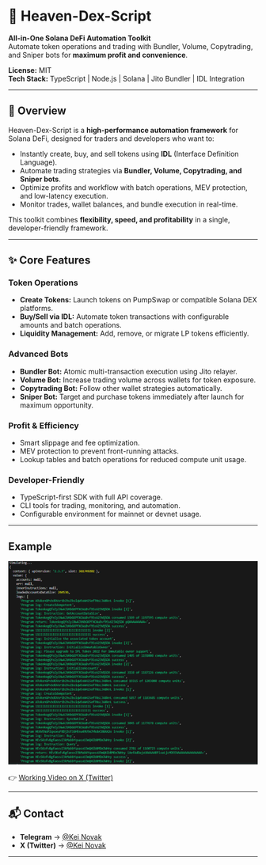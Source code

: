 # 🚀 Heaven-Dex-Script

**All-in-One Solana DeFi Automation Toolkit**  
Automate token operations and trading with Bundler, Volume, Copytrading, and Sniper bots for **maximum profit and convenience**.

**License:** MIT  
**Tech Stack:** TypeScript | Node.js | Solana | Jito Bundler | IDL Integration

---

## 🔑 Overview

Heaven-Dex-Script is a **high-performance automation framework** for Solana DeFi, designed for traders and developers who want to:

- Instantly create, buy, and sell tokens using **IDL** (Interface Definition Language).  
- Automate trading strategies via **Bundler, Volume, Copytrading, and Sniper bots**.  
- Optimize profits and workflow with batch operations, MEV protection, and low-latency execution.  
- Monitor trades, wallet balances, and bundle execution in real-time.

This toolkit combines **flexibility, speed, and profitability** in a single, developer-friendly framework.

---

## ✨ Core Features

### Token Operations
- **Create Tokens:** Launch tokens on PumpSwap or compatible Solana DEX platforms.  
- **Buy/Sell via IDL:** Automate token transactions with configurable amounts and batch operations.  
- **Liquidity Management:** Add, remove, or migrate LP tokens efficiently.

### Advanced Bots
- **Bundler Bot:** Atomic multi-transaction execution using Jito relayer.  
- **Volume Bot:** Increase trading volume across wallets for token exposure.  
- **Copytrading Bot:** Follow other wallet strategies automatically.  
- **Sniper Bot:** Target and purchase tokens immediately after launch for maximum opportunity.

### Profit & Efficiency
- Smart slippage and fee optimization.  
- MEV protection to prevent front-running attacks.  
- Lookup tables and batch operations for reduced compute unit usage.  

### Developer-Friendly
- TypeScript-first SDK with full API coverage.  
- CLI tools for trading, monitoring, and automation.  
- Configurable environment for mainnet or devnet usage.

---

## Example

![Create Simulation](image.png)


👉 [Working Video on X (Twitter)](https://x.com/i/status/1958131531689435587)

---

## 📬 Contact  

- **Telegram** → [@Kei Novak](https://t.me/Kei4650)
- **X (Twitter)** → [@Kei Novak](https://x.com/kei_4650)  

---
